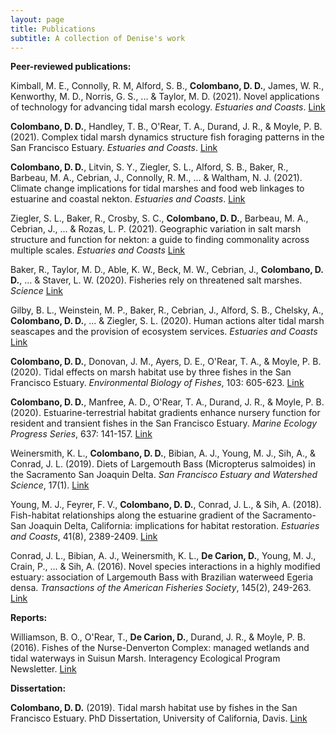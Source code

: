 ```yaml
---
layout: page
title: Publications
subtitle: A collection of Denise's work
---
```


**Peer-reviewed publications:**

Kimball, M. E., Connolly, R. M, Alford, S. B., **Colombano, D. D.**, James, W. R., Kenworthy, M. D., Norris, G. S., ... & Taylor, M. D. (2021). Novel applications of technology for advancing tidal marsh ecology. *Estuaries and Coasts*. [Link](https://link.springer.com/article/10.1007%2Fs12237-021-00939-w)

**Colombano, D. D.**, Handley, T. B., O'Rear, T. A., Durand, J. R., & Moyle, P. B. (2021). Complex tidal marsh dynamics structure fish foraging patterns in the San Francisco Estuary. *Estuaries and Coasts*. [Link](https://link.springer.com/article/10.1007/s12237-021-00896-4)

**Colombano, D. D.**, Litvin, S. Y., Ziegler, S. L., Alford, S. B., Baker, R., Barbeau, M. A., Cebrian, J., Connolly, R. M., ... & Waltham, N. J. (2021). Climate change implications for tidal marshes and food web linkages to estuarine and coastal nekton. *Estuaries and Coasts*. [Link](https://link.springer.com/article/10.1007/s12237-020-00891-1)

Ziegler, S. L., Baker, R., Crosby, S. C., **Colombano, D. D.**, Barbeau, M. A., Cebrian, J., ... & Rozas, L. P. (2021). Geographic variation in salt marsh structure and function for nekton: a guide to finding commonality across multiple scales. *Estuaries and Coasts* [Link](https://rdcu.be/cdwSr)

Baker, R., Taylor, M. D., Able, K. W., Beck, M. W., Cebrian, J., **Colombano, D. D.**, ... & Staver, L. W. (2020). Fisheries rely on threatened salt marshes. *Science* [Link](https://science.sciencemag.org/content/370/6517/670.1)

Gilby, B. L., Weinstein, M. P., Baker, R., Cebrian, J., Alford, S. B., Chelsky, A., **Colombano, D. D.**, ... & Ziegler, S. L. (2020). Human actions alter tidal marsh seascapes and the provision of ecosystem services. *Estuaries and Coasts* [Link](https://rdcu.be/b63Aq) 

**Colombano, D. D.**, Donovan, J. M., Ayers, D. E., O'Rear, T. A., & Moyle, P. B. (2020). Tidal effects on marsh habitat use by three fishes in the San Francisco Estuary. *Environmental Biology of Fishes*, 103: 605-623. [Link](https://doi.org/10.1007/s10641-020-00973-w)

**Colombano, D. D.**, Manfree, A. D., O'Rear, T. A., Durand, J. R., & Moyle, P. B. (2020). Estuarine-terrestrial habitat gradients enhance nursery function for resident and transient fishes in the San Francisco Estuary. *Marine Ecology Progress Series*, 637: 141-157. [Link](https://www.int-res.com/abstracts/meps/v637/p141-157/)

Weinersmith, K. L., **Colombano, D. D.**, Bibian, A. J., Young, M. J., Sih, A., & Conrad, J. L. (2019). Diets of Largemouth Bass (Micropterus salmoides) in the Sacramento San Joaquin Delta. *San Francisco Estuary and Watershed Science*, 17(1). [Link](https://escholarship.org/uc/item/9mn0v9qb)

Young, M. J., Feyrer, F. V., **Colombano, D. D.**, Conrad, J. L., & Sih, A. (2018). Fish-habitat relationships along the estuarine gradient of the Sacramento-San Joaquin Delta, California: implications for habitat restoration. *Estuaries and Coasts*, 41(8), 2389-2409. [Link](https://link.springer.com/article/10.1007/s12237-018-0417-4)

Conrad, J. L., Bibian, A. J., Weinersmith, K. L., **De Carion, D.**, Young, M. J., Crain, P., ... & Sih, A. (2016). Novel species interactions in a highly modified estuary: association of Largemouth Bass with Brazilian waterweed Egeria densa. *Transactions of the American Fisheries Society*, 145(2), 249-263. [Link](https://www.tandfonline.com/doi/full/10.1080/00028487.2015.1114521)



**Reports:**

Williamson, B. O., O'Rear, T., **De Carion, D.**, Durand, J. R., & Moyle, P. B. (2016). Fishes of the Nurse-Denverton Complex: managed wetlands and tidal waterways in Suisun Marsh. Interagency Ecological Program Newsletter. [Link](http://www.water.ca.gov/iep/docs/IEP%20Vol28_3.pdf)



**Dissertation:**

**Colombano, D. D.** (2019). Tidal marsh habitat use by fishes in the San Francisco Estuary. PhD Dissertation, University of California, Davis. [Link](https://search.proquest.com/openview/a38e19b5e0cfb8c389c7da4069b4884e/1.pdf?pq-origsite=gscholar&cbl=18750&diss=y)
